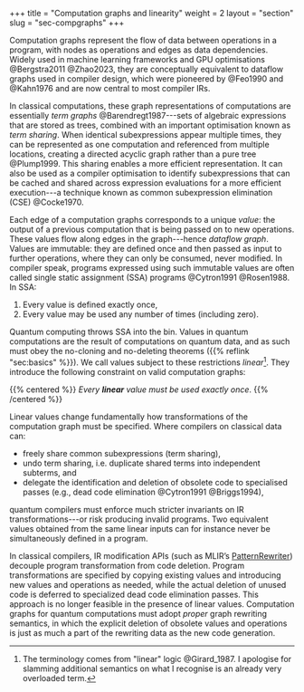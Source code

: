 +++
title = "Computation graphs and linearity"
weight = 2
layout = "section"
slug = "sec-compgraphs"
+++

Computation graphs represent the flow of data between operations in a program,
with nodes as operations and edges as data dependencies. Widely used in machine
learning frameworks and GPU optimisations @Bergstra2011 @Zhao2023, they are
conceptually equivalent to dataflow graphs used in compiler design, which were
pioneered by @Feo1990 and @Kahn1976 and are now central to most compiler IRs.

In classical computations, these graph representations of computations are
essentially _term graphs_ @Barendregt1987&#x200B;---sets of algebraic
expressions that are stored as trees, combined with an important optimisation
known as _term sharing_. When identical subexpressions appear multiple times,
they can be represented as one computation and referenced from multiple
locations, creating a directed acyclic graph rather than a pure tree @Plump1999.
This sharing enables a more efficient representation. It can also be used as a
compiler optimisation to identify subexpressions that can be cached and shared
across expression evaluations for a more efficient execution---a technique known
as common subexpression elimination (CSE) @Cocke1970.

Each edge of a computation graphs corresponds to a unique _value_: the output of
a previous computation that is being passed on to new operations. These values
flow along edges in the graph---hence _dataflow graph_. Values are immutable:
they are defined once and then passed as input to further operations, where they
can only be consumed, never modified. In compiler speak, programs expressed
using such immutable values are often called single static assignment (SSA)
programs @Cytron1991 @Rosen1988. In SSA:

1. Every value is defined exactly once,
2. Every value may be used any number of times (including zero).

Quantum computing throws SSA into the bin. Values in quantum computations are
the result of computations on quantum data, and as such must obey the no-cloning
and no-deleting theorems ({{% reflink "sec:basics" %}}). We call values subject
to these restrictions _linear_[^linear]. They introduce the following constraint
on valid computation graphs:

<!-- prettier-ignore-start -->
{{% centered %}}
_Every **linear** value must be used exactly once_.
{{% /centered %}}
<!-- prettier-ignore-end -->

[^linear]:
    The terminology comes from "linear" logic @Girard_1987. I apologise for
    slamming additional semantics on what I recognise is an already very
    overloaded term.

Linear values change fundamentally how transformations of the computation graph
must be specified. Where compilers on classical data can:

- freely share common subexpressions (term sharing),
- undo term sharing, i.e. duplicate shared terms into independent subterms, and
- delegate the identification and deletion of obsolete code to specialised
  passes (e.g., dead code elimination @Cytron1991 @Briggs1994),

quantum compilers must enforce much stricter invariants on IR
transformations---or risk producing invalid programs. Two equivalent values
obtained from the same linear inputs can for instance never be simultaneously
defined in a program.

In classical compilers, IR modification APIs (such as MLIR’s
[PatternRewriter](https://mlir.llvm.org/docs/PatternRewriter/)) decouple program
transformation from code deletion. Program transformations are specified by
copying existing values and introducing new values and operations as needed,
while the actual deletion of unused code is deferred to specialized dead code
elimination passes. This approach is no longer feasible in the presence of
linear values. Computation graphs for quantum computations must adopt _proper_
graph rewriting semantics, in which the explicit deletion of obsolete values and
operations is just as much a part of the rewriting data as the new code
generation.
